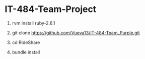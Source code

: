 # IT-484-Team-Project

1. rvm install ruby-2.6.1

2. git clone https://github.com/Vueva13/IT-484-Team_Purple.git

3. cd RideShare

4. bundle install
